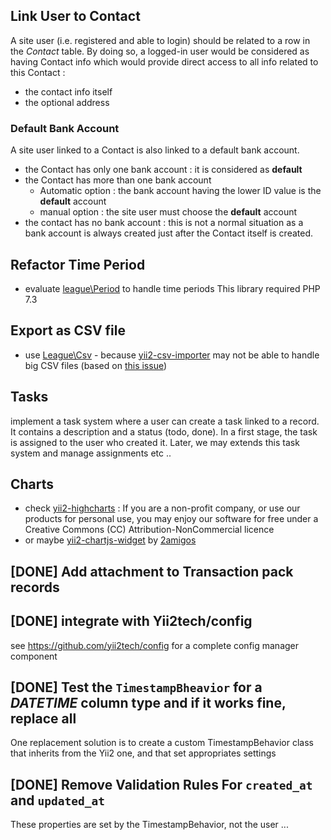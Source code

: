 ## Link User to Contact

A site user (i.e. registered and able to login) should be related to a row in the *Contact* table. By doing so, a logged-in user would be considered as having Contact info which would provide direct access to all info related to this Contact :
- the contact info itself
- the optional address

### Default Bank Account

A site user linked to a Contact is also linked to a default bank account.
- the Contact has only one bank account : it is considered as **default**
- the Contact has more than one bank account
    - Automatic option : the bank account having the lower ID value is the **default** account
    - manual option : the site user must choose the **default** account
- the contact has no bank account : this is not a normal situation as a bank account is always created just after the Contact itself is created.

## Refactor Time Period

- evaluate [league\Period](https://period.thephpleague.com/) to handle time periods
This library required PHP 7.3

## Export as CSV file

- use [League\Csv](https://csv.thephpleague.com/9.0/) - because [yii2-csv-importer](https://github.com/ruskid/yii2-csv-importer) may not be able to handle big CSV files (based on [this issue](https://github.com/ruskid/yii2-csv-importer/issues/10))

## Tasks

implement a task system where a user can create a task linked to a record. It contains a description and a status (todo, done). In a first stage, the task is assigned to the user who created it. Later, we may extends this task system and manage assignments etc ..

## Charts

- check [yii2-highcharts](https://github.com/miloschuman/yii2-highcharts) : If you are a non-profit company, or use our products for personal use, you may enjoy our software for free under a Creative Commons (CC) Attribution-NonCommercial licence
- or maybe [yii2-chartjs-widget](https://github.com/2amigos/yii2-chartjs-widget) by [2amigos](https://2amigos.us/)

## [DONE] Add attachment to Transaction pack records

## [DONE] integrate with Yii2tech/config

see https://github.com/yii2tech/config for a complete config manager component

## [DONE] Test the `TimestampBheavior` for a *DATETIME* column type and if it works fine, replace all
  
One replacement solution is to create a custom TimestampBehavior class that inherits from the Yii2 one, and that set 
appropriates settings

## [DONE] Remove Validation Rules For `created_at` and `updated_at`
These properties are set by the TimestampBehavior, not the user ... 
